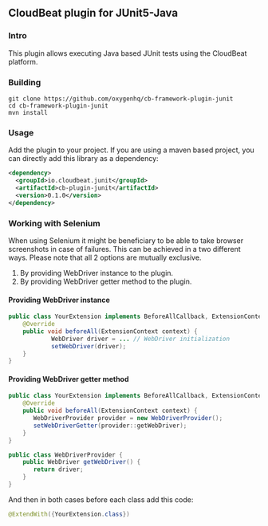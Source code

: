 ## CloudBeat plugin for JUnit5-Java

### Intro
This plugin allows executing Java based JUnit tests using the CloudBeat platform.

### Building
`git clone https://github.com/oxygenhq/cb-framework-plugin-junit`  
`cd cb-framework-plugin-junit`  
`mvn install`  

### Usage
Add the plugin to your project. If you are using a maven based project, you can directly add this library as a dependency:
```xml
<dependency>  
  <groupId>io.cloudbeat.junit</groupId>  
  <artifactId>cb-plugin-junit</artifactId>  
  <version>0.1.0</version>  
</dependency>
```


### Working with Selenium

When using Selenium it might be beneficiary to be able to take browser screenshots in case of failures.
This can be achieved in a two different ways. Please note that all 2 options are mutually exclusive.

1. By providing WebDriver instance to the plugin.
2. By providing WebDriver getter method to the plugin.

#### Providing WebDriver instance
```java
public class YourExtension implements BeforeAllCallback, ExtensionContext.Store.CloseableResource, JUnitRunner {
    @Override
    public void beforeAll(ExtensionContext context) {
            WebDriver driver = ... // WebDriver initialization
            setWebDriver(driver);
    }
}
```

#### Providing WebDriver getter method
```java
public class YourExtension implements BeforeAllCallback, ExtensionContext.Store.CloseableResource, JUnitRunner {
    @Override
    public void beforeAll(ExtensionContext context) {
       WebDriverProvider provider = new WebDriverProvider();
       setWebDriverGetter(provider::getWebDriver);
    }
}

public class WebDriverProvider {
    public WebDriver getWebDriver() {
       return driver;
    }
}
```

And then in both cases before each class add this code:
```java
@ExtendWith({YourExtension.class})
```
